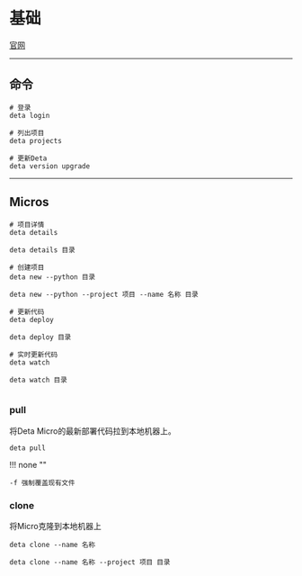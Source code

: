 # 基础


[官网](https://www.deta.sh)

---
## 命令

```shell
# 登录
deta login

# 列出项目
deta projects

# 更新Deta
deta version upgrade
```

---
## Micros

```shell
# 项目详情
deta details

deta details 目录

# 创建项目
deta new --python 目录

deta new --python --project 项目 --name 名称 目录

# 更新代码
deta deploy

deta deploy 目录

# 实时更新代码
deta watch

deta watch 目录


```

### pull

将Deta Micro的最新部署代码拉到本地机器上。

```shell
deta pull
```

!!! none ""

    -f 强制覆盖现有文件

### clone

将Micro克隆到本地机器上

```shell
deta clone --name 名称

deta clone --name 名称 --project 项目 目录
```



